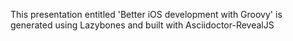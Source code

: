 This presentation entitled 'Better iOS development with Groovy' is generated using Lazybones and built with Asciidoctor-RevealJS
